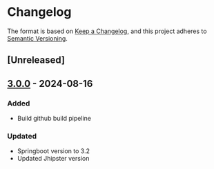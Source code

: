 # Changelog

The format is based on [Keep a Changelog](https://keepachangelog.com/en/1.0.0/), and this project adheres
to [Semantic Versioning](https://semver.org/spec/v2.0.0.html).

## [Unreleased]

## [3.0.0](https://gitlab.build-unite.unite.eu/basketry/purchase-order-service/-/compare/3.0.0...2.1.0) - 2024-08-16

### Added

-   Build github build pipeline 

### Updated

-   Springboot version to 3.2
-   Updated Jhipster version 
